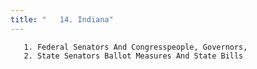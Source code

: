 ```yaml
---
title: "   14. Indiana"
---
```



       1. Federal Senators And Congresspeople, Governors,
       2. State Senators Ballot Measures And State Bills

